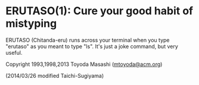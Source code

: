 ERUTASO(1): Cure your good habit of mistyping
=======================================

ERUTASO (Chitanda-eru) runs across your terminal when you type "erutaso" as
you meant to type "ls". It's just a joke command, but very useful.

Copyright 1993,1998,2013 Toyoda Masashi (mtoyoda@acm.org)

(2014/03/26 modified Taichi-Sugiyama)


